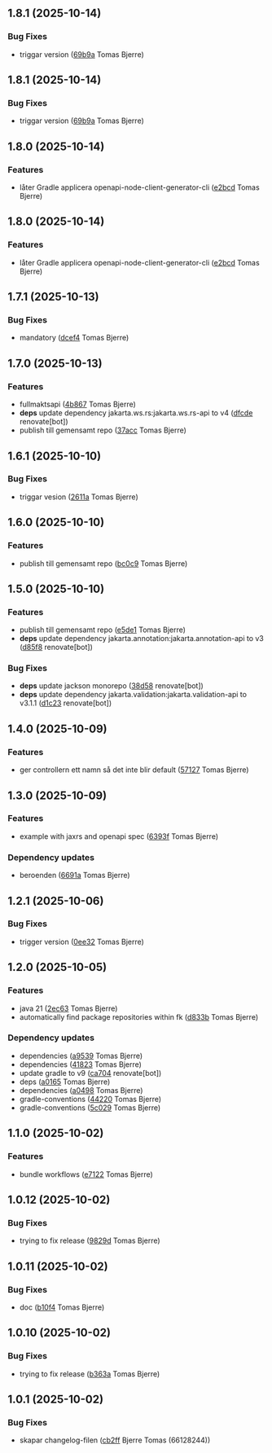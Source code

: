 ## 1.8.1 (2025-10-14)

### Bug Fixes

-  triggar version ([69b9a](https://github.com/Forsakringskassan/template-api/commit/69b9a626e36a7bb) Tomas Bjerre)  

## 1.8.1 (2025-10-14)

### Bug Fixes

-  triggar version ([69b9a](https://github.com/Forsakringskassan/template-api/commit/69b9a626e36a7bb) Tomas Bjerre)  

## 1.8.0 (2025-10-14)

### Features

-  låter Gradle applicera openapi-node-client-generator-cli ([e2bcd](https://github.com/Forsakringskassan/template-api/commit/e2bcd702e3c9c19) Tomas Bjerre)  

## 1.8.0 (2025-10-14)

### Features

-  låter Gradle applicera openapi-node-client-generator-cli ([e2bcd](https://github.com/Forsakringskassan/template-api/commit/e2bcd702e3c9c19) Tomas Bjerre)  

## 1.7.1 (2025-10-13)

### Bug Fixes

-  mandatory ([dcef4](https://github.com/Forsakringskassan/template-api/commit/dcef44f94bb9f82) Tomas Bjerre)  

## 1.7.0 (2025-10-13)

### Features

-  fullmaktsapi ([4b867](https://github.com/Forsakringskassan/template-api/commit/4b867eec8e947a3) Tomas Bjerre)  
-  **deps**  update dependency jakarta.ws.rs:jakarta.ws.rs-api to v4 ([dfcde](https://github.com/Forsakringskassan/template-api/commit/dfcde53ef1a0a1d) renovate[bot])  
-  publish till gemensamt repo ([37acc](https://github.com/Forsakringskassan/template-api/commit/37accdd20eae729) Tomas Bjerre)  

## 1.6.1 (2025-10-10)

### Bug Fixes

-  triggar vesion ([2611a](https://github.com/Forsakringskassan/template-api/commit/2611a6dd713e59b) Tomas Bjerre)  

## 1.6.0 (2025-10-10)

### Features

-  publish till gemensamt repo ([bc0c9](https://github.com/Forsakringskassan/template-api/commit/bc0c93b09399069) Tomas Bjerre)  

## 1.5.0 (2025-10-10)

### Features

-  publish till gemensamt repo ([e5de1](https://github.com/Forsakringskassan/template-api/commit/e5de16d95ecda35) Tomas Bjerre)  
-  **deps**  update dependency jakarta.annotation:jakarta.annotation-api to v3 ([d85f8](https://github.com/Forsakringskassan/template-api/commit/d85f8ee15c1e7ef) renovate[bot])  

### Bug Fixes

-  **deps**  update jackson monorepo ([38d58](https://github.com/Forsakringskassan/template-api/commit/38d58eb73eb8476) renovate[bot])  
-  **deps**  update dependency jakarta.validation:jakarta.validation-api to v3.1.1 ([d1c23](https://github.com/Forsakringskassan/template-api/commit/d1c232fc5b01ed9) renovate[bot])  

## 1.4.0 (2025-10-09)

### Features

-  ger controllern ett namn så det inte blir default ([57127](https://github.com/Forsakringskassan/template-api/commit/57127914d2074da) Tomas Bjerre)  

## 1.3.0 (2025-10-09)

### Features

-  example with jaxrs and openapi spec ([6393f](https://github.com/Forsakringskassan/template-api/commit/6393fb126a06758) Tomas Bjerre)  

### Dependency updates

- beroenden ([6691a](https://github.com/Forsakringskassan/template-api/commit/6691a4b66b16641) Tomas Bjerre)  
## 1.2.1 (2025-10-06)

### Bug Fixes

-  trigger version ([0ee32](https://github.com/Forsakringskassan/template-api/commit/0ee3278f02de21b) Tomas Bjerre)  

## 1.2.0 (2025-10-05)

### Features

-  java 21 ([2ec63](https://github.com/Forsakringskassan/template-api/commit/2ec63d34ece6c76) Tomas Bjerre)  
-  automatically find package repositories within fk ([d833b](https://github.com/Forsakringskassan/template-api/commit/d833b0d3d028c3c) Tomas Bjerre)  

### Dependency updates

- dependencies ([a9539](https://github.com/Forsakringskassan/template-api/commit/a95399a75a76c73) Tomas Bjerre)  
- dependencies ([41823](https://github.com/Forsakringskassan/template-api/commit/41823c6a3e420f6) Tomas Bjerre)  
- update gradle to v9 ([ca704](https://github.com/Forsakringskassan/template-api/commit/ca70466b753fc13) renovate[bot])  
- deps ([a0165](https://github.com/Forsakringskassan/template-api/commit/a0165342c2be22d) Tomas Bjerre)  
- dependencies ([a0498](https://github.com/Forsakringskassan/template-api/commit/a049847450cc369) Tomas Bjerre)  
- gradle-conventions ([44220](https://github.com/Forsakringskassan/template-api/commit/442208ab9e9a51b) Tomas Bjerre)  
- gradle-conventions ([5c029](https://github.com/Forsakringskassan/template-api/commit/5c029c4a7f517f8) Tomas Bjerre)  
## 1.1.0 (2025-10-02)

### Features

-  bundle workflows ([e7122](https://github.com/Forsakringskassan/template-api/commit/e712282056204ac) Tomas Bjerre)  

## 1.0.12 (2025-10-02)

### Bug Fixes

-  trying to fix release ([9829d](https://github.com/Forsakringskassan/template-api/commit/9829d16fe740631) Tomas Bjerre)  

## 1.0.11 (2025-10-02)

### Bug Fixes

-  doc ([b10f4](https://github.com/Forsakringskassan/template-api/commit/b10f43d247b91b7) Tomas Bjerre)  

## 1.0.10 (2025-10-02)

### Bug Fixes

-  trying to fix release ([b363a](https://github.com/Forsakringskassan/template-api/commit/b363a0e1d042e90) Tomas Bjerre)  

## 1.0.1 (2025-10-02)

### Bug Fixes

-  skapar changelog-filen ([cb2ff](https://github.com/Forsakringskassan/template-api/commit/cb2ffacb9d9d696) Bjerre Tomas (66128244))  


